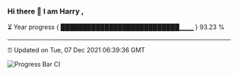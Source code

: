 ### Hi there 👋 I am Harry , 

⏳ Year progress { ███████████████████████████▁▁▁ } 93.23 %

---

⏰ Updated on Tue, 07 Dec 2021 06:39:36 GMT

![Progress Bar CI](https://github.com/duykhang68/duykhang68/workflows/Progress%20Bar%20CI/badge.svg)
